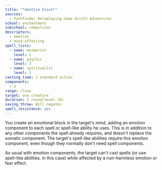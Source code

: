 ```yaml
---
title: "*emotive block*"
sources:
  - Pathfinder Roleplaying Game Occult Adventures
school: enchantment
subschool: compulsion
descriptors:
  - emotion
  - mind-affecting
spell_lists:
  - name: mesmerist
    level: 2
  - name: psychic
    level: 3
  - name: spiritualist
    level: 2
casting_time: 1 standard action
components:
  - S
range: close
target: one creature
duration: 1 round/level (D)
saving_throw: Will negates
spell_resistance: yes
---
```


You create an emotional block in the target's mind, adding an emotion component to each spell or spell-like ability he uses. This is in addition to any other components the spell already requires, and doesn't replace the somatic component. The target's spell-like abilities require this emotion component, even though they normally don't need spell components.

As usual with emotion components, the target can't cast spells (or use spell-like abilities, in this case) while affected by a non-harmless emotion or fear effect.
